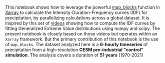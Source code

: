 This notebook shows how to leverage the powerful [map_blocks](https://docs.xarray.dev/en/stable/generated/xarray.map_blocks.html) function in [Xarray](https://docs.xarray.dev/en/stable/index.html) to calculate the Intensity-Duration-Frequency curves (IDF) for precipitation, by parallelizing calculations across a global dataset. It is inspired by this set of [videos](https://www.youtube.com/watch?v=FItPMwK4K1o) showing how to compute the IDF curves by fitting Generalized Extreme Value distributions using numpy and scipy. The present notebook is closely based on those videos but operates within an `Xarray` framework. But the primary contribution of this notebook is the use of `map_blocks`. The dataset analyzed here is a **6-hourly timeseries** of precipitation from a high-resolution **CESM pre-industrial "control" simulation**. The analysis covers a duration of **51 years** (1970-2021)
